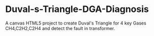 # Duval-s-Triangle-DGA-Diagnosis
A canvas HTML5 project to create Duval's Triangle for 4 key Gases CH4,C2H2,C2H4 and detect the fault in transformer.

